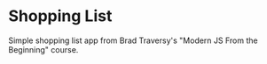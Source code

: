 # Shopping List

Simple shopping list app from Brad Traversy's "Modern JS From the Beginning" course.
